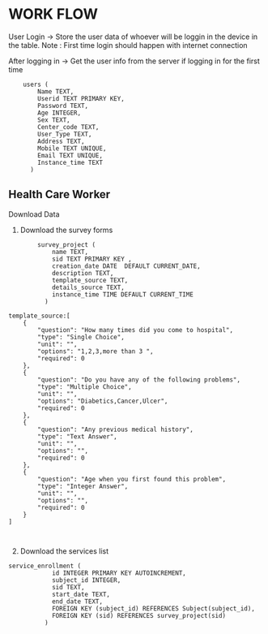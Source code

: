# WORK FLOW

User Login 
-> Store the user data of whoever will be loggin in the device in the table.
Note : First time login should happen with internet connection

After logging in 
-> Get the user info from the server if logging in for the first time

```
    users (
        Name TEXT,
        Userid TEXT PRIMARY KEY,
        Password TEXT,
        Age INTEGER,
        Sex TEXT,
        Center_code TEXT,
        User_Type TEXT,
        Address TEXT,
        Mobile TEXT UNIQUE,
        Email TEXT UNIQUE,
        Instance_time TEXT
      )
```
Health Care Worker
--
Download Data

1. Download the survey forms

```
        survey_project (
            name TEXT,
            sid TEXT PRIMARY KEY ,
            creation_date DATE  DEFAULT CURRENT_DATE,
            description TEXT,
            template_source TEXT,
            details_source TEXT,
            instance_time TIME DEFAULT CURRENT_TIME
          )

template_source:[
    {
        "question": "How many times did you come to hospital",
        "type": "Single Choice",
        "unit": "",
        "options": "1,2,3,more than 3 ",
        "required": 0
    },
    {
        "question": "Do you have any of the following problems",
        "type": "Multiple Choice",
        "unit": "",
        "options": "Diabetics,Cancer,Ulcer",
        "required": 0
    },
    {
        "question": "Any previous medical history",
        "type": "Text Answer",
        "unit": "",
        "options": "",
        "required": 0
    },
    {
        "question": "Age when you first found this problem",
        "type": "Integer Answer",
        "unit": "",
        "options": "",
        "required": 0
    }
]



```
2. Download the services list
```
service_enrollment (
            id INTEGER PRIMARY KEY AUTOINCREMENT,
            subject_id INTEGER,
            sid TEXT,
            start_date TEXT,
            end_date TEXT,
            FOREIGN KEY (subject_id) REFERENCES Subject(subject_id),
            FOREIGN KEY (sid) REFERENCES survey_project(sid)
          )
```




